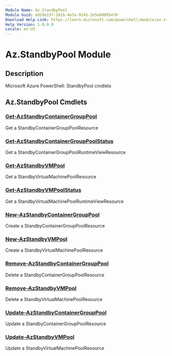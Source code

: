 ```yaml
---
Module Name: Az.StandbyPool
Module Guid: dd29e157-281b-4e7a-9143-2e5e0d095470
Download Help Link: https://learn.microsoft.com/powershell/module/az.standbypool
Help Version: 1.0.0.0
Locale: en-US
---
```


# Az.StandbyPool Module
## Description
Microsoft Azure PowerShell: StandbyPool cmdlets

## Az.StandbyPool Cmdlets
### [Get-AzStandbyContainerGroupPool](Get-AzStandbyContainerGroupPool.md)
Get a StandbyContainerGroupPoolResource

### [Get-AzStandbyContainerGroupPoolStatus](Get-AzStandbyContainerGroupPoolStatus.md)
Get a StandbyContainerGroupPoolRuntimeViewResource

### [Get-AzStandbyVMPool](Get-AzStandbyVMPool.md)
Get a StandbyVirtualMachinePoolResource

### [Get-AzStandbyVMPoolStatus](Get-AzStandbyVMPoolStatus.md)
Get a StandbyVirtualMachinePoolRuntimeViewResource

### [New-AzStandbyContainerGroupPool](New-AzStandbyContainerGroupPool.md)
Create a StandbyContainerGroupPoolResource

### [New-AzStandbyVMPool](New-AzStandbyVMPool.md)
Create a StandbyVirtualMachinePoolResource

### [Remove-AzStandbyContainerGroupPool](Remove-AzStandbyContainerGroupPool.md)
Delete a StandbyContainerGroupPoolResource

### [Remove-AzStandbyVMPool](Remove-AzStandbyVMPool.md)
Delete a StandbyVirtualMachinePoolResource

### [Update-AzStandbyContainerGroupPool](Update-AzStandbyContainerGroupPool.md)
Update a StandbyContainerGroupPoolResource

### [Update-AzStandbyVMPool](Update-AzStandbyVMPool.md)
Update a StandbyVirtualMachinePoolResource

